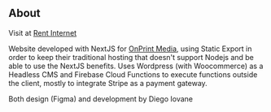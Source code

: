 ## About

Visit at [Rent Internet](https://rent-internet.com/)

Website developed with NextJS for [OnPrint Media](https://onprintmedia.ch/), using Static Export in order to keep their traditional hosting that doesn't support Nodejs and be able to use the NextJS benefits. Uses Wordpress (with Woocommerce) as a Headless CMS and Firebase Cloud Functions to execute functions outside the client, mostly to integrate Stripe as a payment gateway.

Both design (Figma) and development by Diego Iovane
